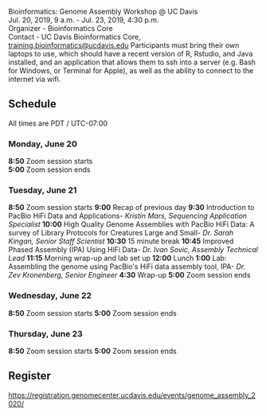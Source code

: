 Bioinformatics: Genome Assembly Workshop @ UC Davis  
Jul. 20, 2019, 9 a.m. - Jul. 23, 2019, 4:30 p.m.  
Organizer - Bioinformatics Core  
Contact - UC Davis Bioinformatics Core, training.bioinformatics@ucdavis.edu
Participants must bring their own laptops to use, which should have a recent version of R, Rstudio, and Java installed, and an application that allows them to ssh into a server (e.g. Bash for Windows, or Terminal for Apple), as well as the ability to connect to the internet via wifi.

## Schedule

All times are PDT / UTC-07:00

### Monday, June 20

**8:50** Zoom session starts  
**5:00** Zoom session ends

### Tuesday, June 21

**8:50** Zoom session starts
**9:00** Recap of previous day
**9:30** Introduction to PacBio HiFi Data and Applications- *Kristin Mars, Sequencing Application Specialist*
**10:00** High Quality Genome Assemblies with PacBio HiFi Data: A survey of Library Protocols for Creatures Large and Small- *Dr. Sarah Kingan, Senior Staff Scientist*
**10:30** 15 minute break
**10:45** Improved Phased Assembly (IPA) Using HiFi Data- *Dr. Ivan Sovic, Assembly Technical Lead*
**11:15** Morning wrap-up and lab set up
**12:00** Lunch
**1:00** Lab: Assembling the genome using PacBio's HiFi data assembly tool, IPA- *Dr. Zev Kronenberg, Senior Engineer*
**4:30** Wrap-up
**5:00** Zoom session ends

### Wednesday, June 22

**8:50** Zoom session starts
**5:00** Zoom session ends

### Thursday, June 23

**8:50** Zoom session starts
**5:00** Zoom session ends

## Register

https://registration.genomecenter.ucdavis.edu/events/genome_assembly_2020/
